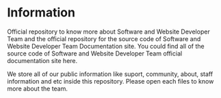 # Information
Official repository to know more about Software and Website Developer Team and the official repository for the source code of Software and Website Developer Team Documentation site. You could find all of the source code of Software and Website Developer Team official documentation site here. 

We store all of our public information like suport, community, about, staff information and etc inside this repository. Please open each files to know more about the team. 